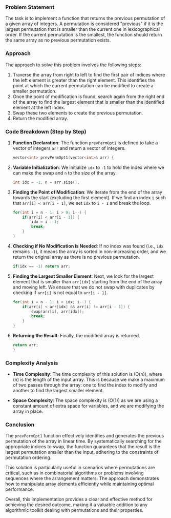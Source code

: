 
### Problem Statement
The task is to implement a function that returns the previous permutation of a given array of integers. A permutation is considered "previous" if it is the largest permutation that is smaller than the current one in lexicographical order. If the current permutation is the smallest, the function should return the same array as no previous permutation exists.

### Approach
The approach to solve this problem involves the following steps:
1. Traverse the array from right to left to find the first pair of indices where the left element is greater than the right element. This identifies the point at which the current permutation can be modified to create a smaller permutation.
2. Once the point of modification is found, search again from the right end of the array to find the largest element that is smaller than the identified element at the left index. 
3. Swap these two elements to create the previous permutation.
4. Return the modified array.

### Code Breakdown (Step by Step)

1. **Function Declaration**:
   The function `prevPermOpt1` is defined to take a vector of integers `arr` and return a vector of integers.

   ```cpp
   vector<int> prevPermOpt1(vector<int>& arr) {
   ```

2. **Variable Initialization**:
   We initialize `idx` to `-1` to hold the index where we can make the swap and `n` to the size of the array.

   ```cpp
   int idx = -1, n = arr.size();
   ```

3. **Finding the Point of Modification**:
   We iterate from the end of the array towards the start (excluding the first element). If we find an index `i` such that `arr[i] < arr[i - 1]`, we set `idx` to `i - 1` and break the loop.

   ```cpp
   for(int i = n - 1; i > 0; i--) {
       if(arr[i] < arr[i - 1]) {
           idx = i - 1;
           break;
       }
   }
   ```

4. **Checking if No Modification is Needed**:
   If no index was found (i.e., `idx` remains `-1`), it means the array is sorted in non-increasing order, and we return the original array as there is no previous permutation.

   ```cpp
   if(idx == -1) return arr;
   ```

5. **Finding the Largest Smaller Element**:
   Next, we look for the largest element that is smaller than `arr[idx]` starting from the end of the array and moving left. We ensure that we do not swap with duplicates by checking if `arr[i]` is not equal to `arr[i - 1]`.

   ```cpp
   for(int i = n - 1; i > idx; i--) {
       if(arr[i] < arr[idx] && arr[i] != arr[i - 1]) {
           swap(arr[i], arr[idx]);
           break;
       }
   }
   ```

6. **Returning the Result**:
   Finally, the modified array is returned.

   ```cpp
   return arr;
   }
   ```

### Complexity Analysis
- **Time Complexity**: The time complexity of this solution is \(O(n)\), where \(n\) is the length of the input array. This is because we make a maximum of two passes through the array: one to find the index to modify and another to find the largest smaller element.
  
- **Space Complexity**: The space complexity is \(O(1)\) as we are using a constant amount of extra space for variables, and we are modifying the array in place.

### Conclusion
The `prevPermOpt1` function effectively identifies and generates the previous permutation of the array in linear time. By systematically searching for the appropriate indices to swap, the function guarantees that the result is the largest permutation smaller than the input, adhering to the constraints of permutation ordering.

This solution is particularly useful in scenarios where permutations are critical, such as in combinatorial algorithms or problems involving sequences where the arrangement matters. The approach demonstrates how to manipulate array elements efficiently while maintaining optimal performance.

Overall, this implementation provides a clear and effective method for achieving the desired outcome, making it a valuable addition to any algorithmic toolkit dealing with permutations and their properties.
